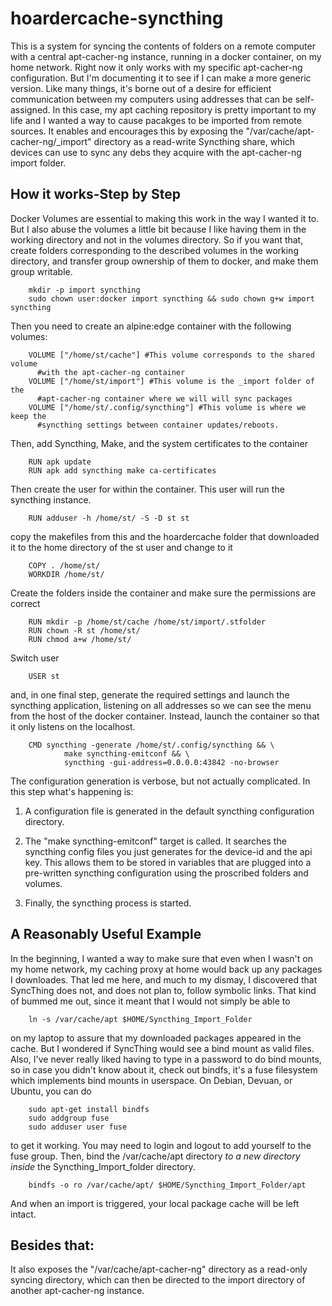 hoardercache-syncthing
======================

This is a system for syncing the contents of folders on a remote computer with a
central apt-cacher-ng instance, running in a docker container, on my home
network. Right now it only works with my specific apt-cacher-ng configuration.
But I'm documenting it to see if I can make a more generic version.
Like many things, it's borne out of a desire for efficient communication between
my computers using addresses that can be self-assigned. In this case, my apt
caching repository is pretty important to my life and I wanted a way to cause
pacakges to be imported from remote sources. It enables and encourages this by
exposing the "/var/cache/apt-cacher-ng/_import" directory as a read-write
Syncthing share, which devices can use to sync any debs they acquire with the
apt-cacher-ng import folder.

How it works-Step by Step
-------------------------

Docker Volumes are essential to making this work in the way I wanted it to. But
I also abuse the volumes a little bit because I like having them in the working
directory and not in the volumes directory. So if you want that, create folders
corresponding to the described volumes in the working directory, and transfer
group ownership of them to docker, and make them group writable.

        mkdir -p import syncthing
        sudo chown user:docker import syncthing && sudo chown g+w import syncthing

Then you need to create an alpine:edge container with the following volumes:

        VOLUME ["/home/st/cache"] #This volume corresponds to the shared volume
          #with the apt-cacher-ng container
        VOLUME ["/home/st/import"] #This volume is the _import folder of the
          #apt-cacher-ng container where we will will sync packages
        VOLUME ["/home/st/.config/syncthing"] #This volume is where we keep the
          #syncthing settings between container updates/reboots.

Then, add Syncthing, Make, and the system certificates to the container

        RUN apk update
        RUN apk add syncthing make ca-certificates

Then create the user for within the container. This user will run the syncthing
instance.

        RUN adduser -h /home/st/ -S -D st st

copy the makefiles from this and the hoardercache folder that downloaded it
to the home directory of the st user and change to it

        COPY . /home/st/
        WORKDIR /home/st/

Create the folders inside the container and make sure the permissions are
correct

        RUN mkdir -p /home/st/cache /home/st/import/.stfolder
        RUN chown -R st /home/st/
        RUN chmod a+w /home/st/

Switch user

        USER st

and, in one final step, generate the required settings and launch the syncthing
application, listening on all addresses so we can see the menu from the host of
the docker container. Instead, launch the container so that it only listens on
the localhost.

        CMD syncthing -generate /home/st/.config/syncthing && \
                make syncthing-emitconf && \
                syncthing -gui-address=0.0.0.0:43842 -no-browser

The configuration generation is verbose, but not actually complicated. In this
step what's happening is:

  1. A configuration file is generated in the default syncthing configuration
  directory.

  2. The "make syncthing-emitconf" target is called. It searches the syncthing
  config files you just generates for the device-id and the api key. This allows
  them to be stored in variables that are plugged into a pre-written syncthing
  configuration using the proscribed folders and volumes.

  3. Finally, the syncthing process is started.

A Reasonably Useful Example
---------------------------

In the beginning, I wanted a way to make sure that even when I wasn't on my home
network, my caching proxy at home would back up any packages I downloades. That
led me here, and much to my dismay, I discovered that SyncThing does not, and
does not plan to, follow symbolic links. That kind of bummed me out, since it
meant that I would not simply be able to

        ln -s /var/cache/apt $HOME/Syncthing_Import_Folder

on my laptop to assure that my downloaded packages appeared in the cache. But I
wondered if SyncThing would see a bind mount as valid files. Also, I've never
really liked having to type in a password to do bind mounts, so in case you
didn't know about it, check out bindfs, it's a fuse filesystem which implements
bind mounts in userspace. On Debian, Devuan, or Ubuntu, you can do

        sudo apt-get install bindfs
        sudo addgroup fuse
        sudo adduser user fuse

to get it working. You may need to login and logout to add yourself to the fuse
group. Then, bind the /var/cache/apt directory *to a new directory inside* the
Syncthing\_Import\_folder directory.

        bindfs -o ro /var/cache/apt/ $HOME/Syncthing_Import_Folder/apt

And when an import is triggered, your local package cache will be left intact.

Besides that:
-------------

It also exposes the "/var/cache/apt-cacher-ng" directory as a read-only syncing
directory, which can then be directed to the import directory of another
apt-cacher-ng instance.

